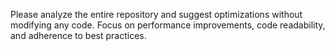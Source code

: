 Please analyze the entire repository and suggest optimizations without modifying any code. Focus on performance improvements, code readability, and adherence to best practices.
